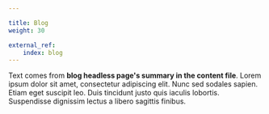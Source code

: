 ```yaml
---

title: Blog
weight: 30

external_ref:
    index: blog
---
```


Text comes from **blog headless page's summary in the content file**. Lorem ipsum dolor sit amet, consectetur adipiscing elit. Nunc sed sodales sapien. Etiam eget suscipit leo. Duis tincidunt justo quis iaculis lobortis. Suspendisse dignissim lectus a libero sagittis finibus.

 <!--more-->